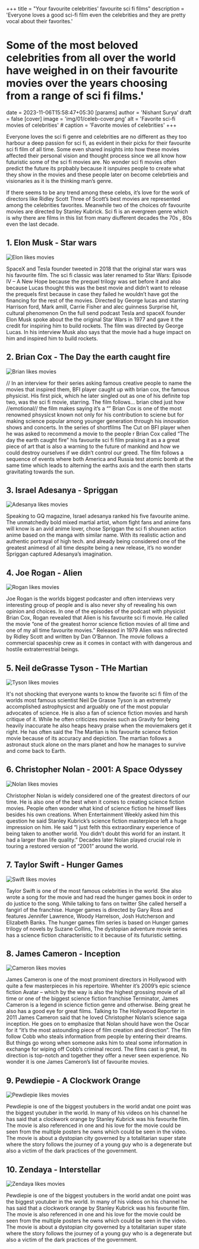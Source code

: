 +++
title = "Your favourite celebrities' favourite sci fi films"
description = 'Everyone loves a good sci-fi film even the celebrities and they are pretty vocal about their favorites.'
# Some of the most beloved celebrities from all over the world have weighed in on their favourite movies over the years choosing from a range of sci fi films.' 
date = 2023-11-06T15:58:47+05:30
[params]
    author = 'Nishant Surya'
draft = false
[cover]
    image = 'img/01/celeb-cover.png'
    alt = 'Favorite sci-fi movies of celebrities'
    # caption = 'Favorite movies of celebrities'
+++

Everyone loves the sci fi genre and celebrities are no different as they too harbour a deep passion for sci fi, as evident in their picks for their favourite sci fi film of all time. Some even shared insights into how these movies affected their personal vision and thought process since we all know how futuristic some of the sci fi movies are. No wonder sci fi movies often predict the future its prpbably because it isnpuires people to create what they show in the movies and these people later on become celebrtieis and visionaries as it is the thinking man’s genre.  

If there seems to be any trend among these celebs, it’s love for the work of directors like Ridley Scott Three of Scott’s best movies are represented among the celebrities favorites. Meanwhile two of the choices ofr favourite movies are directed by Stanley Kubrick. Sci fi is an evergreen genre which is why there are films in this list from many diufferent decades the 70s , 80s even the last decade. 


## 1. Elon Musk - Star wars  

![Elon likes movies](/img/01/01musk10.png "Musk's favorite movie")  


SpaceX and Tesla founder tweeted in 2018 that the original star wars was his favourite film. The sci fi classic was later renamed to Star Wars: Episode IV – A New Hope because the prequel trilogy was set before it and also because Lucas thought this was the best movie and didn’t want to release the prequels first because in case they failed he wouldn’t have got the financing for the rest of the movies. 
Directed by George lucas and starring Harrison ford, Mark amill, Carrie Fisher and alec guinness
Surprise hit, cultural phenomenon
On the full send podcast Tesla and spaceX founder Elon Musk spoke about the the original Star Wars in 1977 and gave it the credit for inspiring him to build rockets. The film was directed by George Lucas. In his interview Musk also says that the movie had a huge impact on him and inspired him to build rockets.

## 2. Brian Cox - The Day the earth caught fire 

![Brian likes movies](/img/01/02briancox2.png "Brian's favorite movie")  


// In an interview for their series asking famous creative people to name the movies that inspired them, BFI player caught up with brian cox, the famous physicist. His first pick, which he later singled out as one of his definite top two, was the sci fi movie, starring.  The film follows… brian cited just how //emotional// the film makes saying it’s a “”
Brian Cox is one of the most renowned phsysicst known not only for his contribution to sciene but for making science popular among younger generation through his innovation shows and concerts. 
In the series of shortfilms The Cut on BFI player when he was asked to recommend a movie to the people r Brian Cox called “The day the earth caught fire” his favourite sci fi film praising it as a a great piece of art that is also a warning to the future of mankind and how we could destroy ourselves if we didn’t control our greed. The film follows a sequence of events where both America and Russia test atomic bomb at the same time which leads to alterning the earths axis and the earth then starts gravitating towards the sun.

## 3. Israel Adesanya - Spriggan 

![Adesanya likes movies](/img/01/03adesanya.png "Adesanya's favorite movie")  

Speaking to GQ magazine, Israel adesanya ranked his five favourite anime. The unmatchedly bold mixed martial artist, whom fight fans and anime fans will know is an avid anime lover, chose Spriggan the sci fi shounen action anime based on the manga with similar name. With its realistic action and authentic portrayal of high tech. and already being considered one of the greatest animesd of all time despite being a new release, it’s no wonder Spriggan captured Adesanya’s imagination.

## 4. Joe Rogan - Alien 

![Rogan likes movies](/img/01/04rogan.png "Rogan's favorite movie")  

Joe Rogan is the worlds biggest podcaster and often interviews very interesting group of people and is also never shy of revealing his own opinion and choices. In one of the episodes of the podcast with physicist Brian Cox, Rogan revealed that Alien is his favourite sci fi movie. He called the movie “one of the greatest horror science fiction movies of all time and one of my all time favourite movies.” Released in 1979 Alien was ndirected by Ridley Scott and written by Dan O’Bannon.  The movie follows a commercial spaceship crew as it comes in contact with with dangerous and hostile extraterrestrial beings.

## 5. Neil deGrasse Tyson - THe Martian

![Tyson likes movies](/img/01/05neildegrassetyson.png "Tyson's favorite movie")  

It's not shocking that everyone wants to know the favorite sci fi film of the worlds most famous scientist Neil De Grasse Tyson is an extremely accomplished astrophysicst and arguably one of the most popular advocates of science. He is also a fan of science fiction movies and harsh critique of it. While he often criticizes movies such as Gravity for being heavily inaccurate he also heaps heavy praise when the moviemakers get it right. He has often said the  The Martian is his favourite science fiction movie because of its accuracy and depiction. The martian follows a astronaut stuck alone on the mars planet and how he manages to survive and come back to Earth. 

## 6. Christopher Nolan - 2001: A Space Odyssey

![Nolan likes movies](/img/01/06nolan.png "Nolan's favorite movie")  

Christopher Nolan is widely considered one of the greatest directors of our time. He is also one of the best when it comes to creating science fiction movies. People often wonder what kind of science fiction he himself  likes besides his own creations. When Entertainment Weekly asked him this question he said Stanley Kubrick’s science fiction masterpiece left a huge impression on him. He said “I just felth this extraordinary experience of being taken to another world. You didn’t doubt this world for an instant. It had a larger than life quality.” Decades later Nolan played crucial role in touring a restored version of “2001” around the world. 

## 7. Taylor Swift - Hunger Games

![Swift likes movies](/img/01/07taylorswifthungergames.png "Swift's favorite movie")  

Taylor Swift is one of the most famous celebrities in the world. She also wrote a song for the movie and had read the hunger games book in order to do justice to the song. While talking to fans on twitter She called herself a fangirl of the franchise. Hunger games is directed by Gary Ross and features Jennifer Lawrence, Woody Harrelson, Josh Hutcherson and Elizabeth Banks. The hunger games film series is based on Hunger games trilogy of novels by Suzane Collins, The dystopian adventure movie series has a science fiction characterisitic to it because of its futuristic setting.

## 8. James Cameron - Inception

![Cameron likes movies](/img/01/08cameron.png "Cameron's favorite movie")  

James Cameron is one of the most prominent directors in Hollywood with quite a few masterpieces in his repertoire. Whehter it’s 2009’s epic science fiction Avatar – which by the way is also the highest grossing movie of all time or one of the biggest science fiction franchise Terminator, James Cameron is a legend in science fiction genre and otherwise. Being great he also has a good eye for great films. Talking to The Hollywood Reporter in 2011 James Cameron said that he loved Christopher Nolan’s science saga inception. He goes on to emphasize that Nolan should have won the Oscar for it  “it’s the most astounding piece of film creation and direction”.
The film follow Cobb who steals information from people by entering their dreams. But things go wrong when someone asks him to steal some information in exchange for wiping off Cobb’s criminal record. The films cast is great, its direction is top-notch and together they offer a never seen experience. No wonder it is one James Cameron’s list of  favourite movies.


## 9. Pewdiepie - A Clockwork Orange

![Pewdiepie likes movies](/img/01/09pewdiepie4.png "Pewdiepie's favorite movie")  

Pewdiepie is one of the biggest youtubers in the world andat one point was the biggest youtuber in the world. In many of his videos on his channel he has said that a clockwork orange by Stanley Kubrick was his favourite film. The movie is also referenced in one and his love for the movie could be seen from the multiple posters he owns which could be seen in the video. The movie is about a dystopian city governed by a totalitarian super state where the story follows the journey of a young guy who is a degenerate but also a victim of the dark practices of the government.

## 10. Zendaya - Interstellar

![Zendaya likes movies](/img/01/10zendaya.png "Zendaya's favorite movie")  

Pewdiepie is one of the biggest youtubers in the world andat one point was the biggest youtuber in the world. In many of his videos on his channel he has said that a clockwork orange by Stanley Kubrick was his favourite film. The movie is also referenced in one and his love for the movie could be seen from the multiple posters he owns which could be seen in the video. The movie is about a dystopian city governed by a totalitarian super state where the story follows the journey of a young guy who is a degenerate but also a victim of the dark practices of the government.